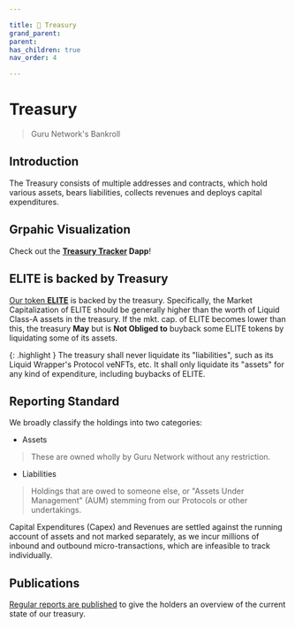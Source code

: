 ```yaml
---

title: 👑 Treasury
grand_parent:
parent:
has_children: true
nav_order: 4

---
```


# Treasury
> Guru Network's Bankroll

## Introduction
The Treasury consists of multiple addresses and contracts, which hold various assets, bears liabilities, collects revenues and deploys capital expenditures.

## Grpahic Visualization
Check out the **[Treasury Tracker](https://eliteness.network/treasury) Dapp**!

## ELITE is backed by Treasury
[Our token **ELITE**](../elite) is backed by the treasury. Specifically, the Market Capitalization of ELITE should be generally higher than the worth of Liquid Class-A assets in the treasury. If the mkt. cap. of ELITE becomes lower than this, the treasury **May** but is **Not Obliged to** buyback some ELITE tokens by liquidating some of its assets.

{: .highlight }
The treasury shall never liquidate its "liabilities", such as its Liquid Wrapper's Protocol veNFTs, etc.
It shall only liquidate its "assets" for any kind of expenditure, including buybacks of ELITE.

## Reporting Standard
We broadly classify the holdings into two categories:
- Assets
> These are owned wholly by Guru Network without any restriction.

- Liabilities
> Holdings that are owed to someone else, or "Assets Under Management" (AUM) stemming from our Protocols or other undertakings.

Capital Expenditures (Capex) and Revenues are settled against the running account of assets and not marked separately, as we incur millions of inbound and outbound micro-transactions, which are infeasible to track individually.

## Publications
[Regular reports are published](./reports) to give the holders an overview of the current state of our treasury.
